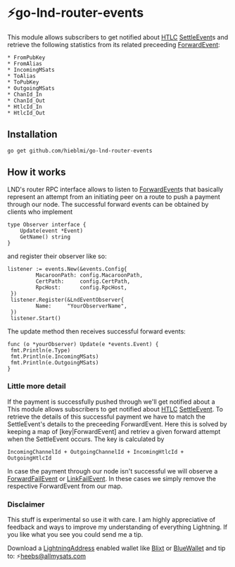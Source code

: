 # ⚡go-lnd-router-events
This module allows subscribers to get notified about [HTLC](https://rusty.ozlabs.org/?p=462) [SettleEvent](https://api.lightning.community/#routerrpc-settleevent)s and retrieve
the following statistics from its related preceeding [ForwardEvent](https://api.lightning.community/#routerrpc-forwardevent):
```
* FromPubKey   
* FromAlias    
* IncomingMSats
* ToAlias      
* ToPubKey     
* OutgoingMSats
* ChanId_In    
* ChanId_Out   
* HtlcId_In    
* HtlcId_Out   
```

## Installation
```
go get github.com/hieblmi/go-lnd-router-events
```

## How it works
LND's router RPC interface allows to listen to [ForwardEvent](https://api.lightning.community/#routerrpc-forwardevent)s that basically represent an attempt from an initiating peer on a route to push a payment through our node. The successful forward events can be obtained by clients who implement
```
type Observer interface {   
    Update(event *Event)
    GetName() string    
}
```
and register their observer like so:
```
listener := events.New(&events.Config{
         MacaroonPath: config.MacaroonPath,
         CertPath:     config.CertPath,
         RpcHost:      config.RpcHost,
 })
 listener.Register(&LndEventObserver{
         Name:     "YourObserverName",                 
 })
 listener.Start()
 ```
 The update method then receives successful forward events:
 ```
 func (o *yourObserver) Update(e *events.Event) {
  fmt.Println(e.Type)
  fmt.Println(e.IncomingMSats)
  fmt.Println(e.OutgoingMSats)
 }
```

### Little more detail
If the payment is successfully pushed through we'll get notified about a 
This module allows subscribers to get notified about [HTLC](https://rusty.ozlabs.org/?p=462) [SettleEvent](https://api.lightning.community/#routerrpc-settleevent). To retrieve the details of this successful payment we have to match the SettleEvent's details to the preceeding ForwardEvent. Here this is solved by keeping a map of [key|ForwardEvent] and retriev a given forward attempt when the SettleEvent occurs. The key is calculated by 
```
IncomingChannelId + OutgoingChannelId + IncomingHtlcId + OutgoingHtlcId
```
In case the payment through our node isn't successful we will observe a [ForwardFailEvent](https://api.lightning.community/#routerrpc-forwardfailevent) or [LinkFailEvent](https://api.lightning.community/#routerrpc-linkfailevent). In these cases we simply remove the respective ForwardEvent from our map.

### Disclaimer
This stuff is experimental so use it with care. I am highly appreciative of feedback and ways to improve my understanding of everything Lightning.
If you like what you see you could send me a tip. 

Download a [LightningAddress](https://lightningaddress.com/) enabled wallet like [Blixt](https://blixtwallet.github.io/) or [BlueWallet](https://bluewallet.io/) and tip to: ⚡heebs@allmysats.com
